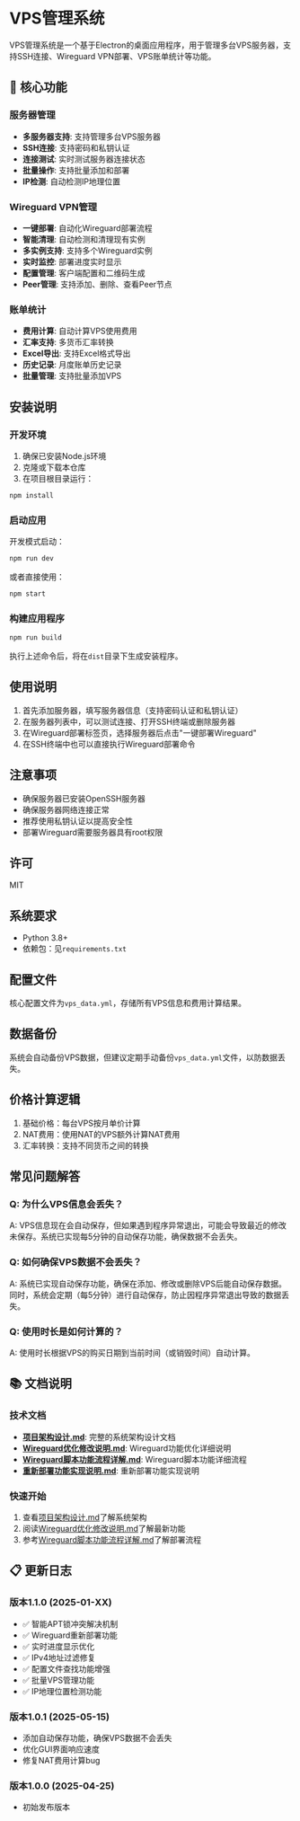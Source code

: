 # VPS管理系统

VPS管理系统是一个基于Electron的桌面应用程序，用于管理多台VPS服务器，支持SSH连接、Wireguard VPN部署、VPS账单统计等功能。

## 🚀 核心功能

### 服务器管理
- **多服务器支持**: 支持管理多台VPS服务器
- **SSH连接**: 支持密码和私钥认证
- **连接测试**: 实时测试服务器连接状态
- **批量操作**: 支持批量添加和部署
- **IP检测**: 自动检测IP地理位置

### Wireguard VPN管理
- **一键部署**: 自动化Wireguard部署流程
- **智能清理**: 自动检测和清理现有实例
- **多实例支持**: 支持多个Wireguard实例
- **实时监控**: 部署进度实时显示
- **配置管理**: 客户端配置和二维码生成
- **Peer管理**: 支持添加、删除、查看Peer节点

### 账单统计
- **费用计算**: 自动计算VPS使用费用
- **汇率支持**: 多货币汇率转换
- **Excel导出**: 支持Excel格式导出
- **历史记录**: 月度账单历史记录
- **批量管理**: 支持批量添加VPS

## 安装说明

### 开发环境

1. 确保已安装Node.js环境
2. 克隆或下载本仓库
3. 在项目根目录运行：

```bash
npm install
```

### 启动应用

开发模式启动：

```bash
npm run dev
```

或者直接使用：

```bash
npm start
```

### 构建应用程序

```bash
npm run build
```

执行上述命令后，将在`dist`目录下生成安装程序。

## 使用说明

1. 首先添加服务器，填写服务器信息（支持密码认证和私钥认证）
2. 在服务器列表中，可以测试连接、打开SSH终端或删除服务器
3. 在Wireguard部署标签页，选择服务器后点击"一键部署Wireguard"
4. 在SSH终端中也可以直接执行Wireguard部署命令

## 注意事项

- 确保服务器已安装OpenSSH服务器
- 确保服务器网络连接正常
- 推荐使用私钥认证以提高安全性
- 部署Wireguard需要服务器具有root权限

## 许可

MIT

## 系统要求

- Python 3.8+
- 依赖包：见`requirements.txt`

## 配置文件

核心配置文件为`vps_data.yml`，存储所有VPS信息和费用计算结果。

## 数据备份

系统会自动备份VPS数据，但建议定期手动备份`vps_data.yml`文件，以防数据丢失。

## 价格计算逻辑

1. 基础价格：每台VPS按月单价计算
2. NAT费用：使用NAT的VPS额外计算NAT费用
3. 汇率转换：支持不同货币之间的转换

## 常见问题解答

### Q: 为什么VPS信息会丢失？
A: VPS信息现在会自动保存，但如果遇到程序异常退出，可能会导致最近的修改未保存。系统已实现每5分钟的自动保存功能，确保数据不会丢失。

### Q: 如何确保VPS数据不会丢失？
A: 系统已实现自动保存功能，确保在添加、修改或删除VPS后能自动保存数据。同时，系统会定期（每5分钟）进行自动保存，防止因程序异常退出导致的数据丢失。

### Q: 使用时长是如何计算的？
A: 使用时长根据VPS的购买日期到当前时间（或销毁时间）自动计算。

## 📚 文档说明

### 技术文档
- **[项目架构设计.md](项目架构设计.md)**: 完整的系统架构设计文档
- **[Wireguard优化修改说明.md](Wireguard优化修改说明.md)**: Wireguard功能优化详细说明
- **[Wireguard脚本功能流程详解.md](Wireguard脚本功能流程详解.md)**: Wireguard脚本功能详细流程
- **[重新部署功能实现说明.md](重新部署功能实现说明.md)**: 重新部署功能实现说明

### 快速开始
1. 查看[项目架构设计.md](项目架构设计.md)了解系统架构
2. 阅读[Wireguard优化修改说明.md](Wireguard优化修改说明.md)了解最新功能
3. 参考[Wireguard脚本功能流程详解.md](Wireguard脚本功能流程详解.md)了解部署流程

## 📋 更新日志

### 版本1.1.0 (2025-01-XX)
- ✅ 智能APT锁冲突解决机制
- ✅ Wireguard重新部署功能
- ✅ 实时进度显示优化
- ✅ IPv4地址过滤修复
- ✅ 配置文件查找功能增强
- ✅ 批量VPS管理功能
- ✅ IP地理位置检测功能

### 版本1.0.1 (2025-05-15)
- 添加自动保存功能，确保VPS数据不会丢失
- 优化GUI界面响应速度
- 修复NAT费用计算bug

### 版本1.0.0 (2025-04-25)
- 初始发布版本
